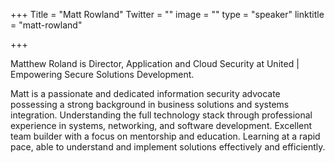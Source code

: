 +++
Title = "Matt Rowland"
Twitter = ""
image = ""
type = "speaker"
linktitle = "matt-rowland"

+++

Matthew Roland is Director, Application and Cloud Security at United | Empowering Secure Solutions Development.

Matt is a passionate and dedicated information security advocate possessing a strong background in business solutions and systems integration. Understanding the full technology stack through professional experience in systems, networking, and software development. Excellent team builder with a focus on mentorship and education. Learning at a rapid pace, able to understand and implement solutions effectively and efficiently.
